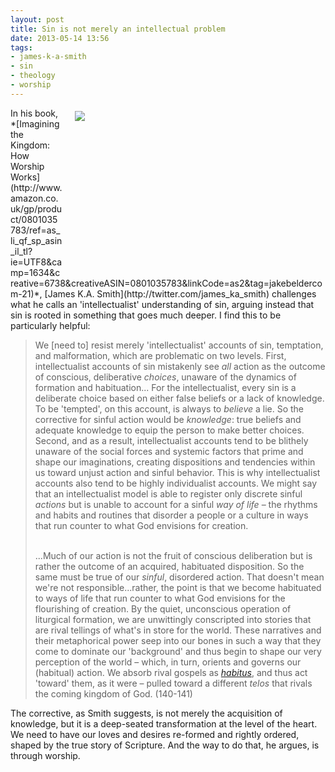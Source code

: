 ```yaml
---
layout: post
title: Sin is not merely an intellectual problem
date: 2013-05-14 13:56
tags:
- james-k-a-smith
- sin
- theology
- worship
---
```


<div style="float: right; margin: 5px 1px 0px 20px; width: 400px; height: 266px;"><img src="https://dl.dropboxusercontent.com/u/3897986/Jake%20Blog%20Images/look-ahead.jpg"></div>In his book, *[Imagining the Kingdom: How Worship Works](http://www.amazon.co.uk/gp/product/0801035783/ref=as_li_qf_sp_asin_il_tl?ie=UTF8&camp=1634&creative=6738&creativeASIN=0801035783&linkCode=as2&tag=jakebeldercom-21)*, [James K.A. Smith](http://twitter.com/james_ka_smith) challenges what he calls an 'intellectualist' understanding of sin, arguing instead that sin is rooted in something that goes much deeper. I find this to be particularly helpful:

<blockquote>
We [need to] resist merely 'intellectualist' accounts of sin, temptation, and malformation, which are problematic on two levels. First, intellectualist accounts of sin mistakenly see <em>all</em> action as the outcome of conscious, deliberative <em>choices</em>, unaware of the dynamics of formation and habituation... For the intellectualist, every sin is a deliberate choice based on either false beliefs or a lack of knowledge. To be 'tempted', on this account, is always to <em>believe</em> a lie. So the corrective for sinful action would be <em>knowledge</em>: true beliefs and adequate knowledge to equip the person to make better choices. Second, and as a result, intellectualist accounts tend to be blithely unaware of the social forces and systemic factors that prime and shape our imaginations, creating dispositions and tendencies within us toward unjust action and sinful behavior. This is why intellectualist accounts also tend to be highly individualist accounts. We might say that an intellectualist model is able to register only discrete sinful <em>actions</em> but is unable to account for a sinful <em>way of life</em> – the rhythms and habits and routines that disorder a people or a culture in ways that run counter to what God envisions for creation.<br><br>

...Much of our action is not the fruit of conscious deliberation but is rather the outcome of an acquired, habituated disposition. So the same must be true of our <em>sinful</em>, disordered action. That doesn't mean we're not responsible...rather, the point is that we become habituated to ways of life that run counter to what God envisions for the flourishing of creation. By the quiet, unconscious operation of liturgical formation, we are unwittingly conscripted into stories that are rival tellings of what's in store for the world. These narratives and their metaphorical power seep into our bones in such a way that they come to dominate our 'background' and thus begin to shape our very perception of the world – which, in turn, orients and governs our (habitual) action. We absorb rival gospels as <em><a href="http://en.wikipedia.org/wiki/Habitus_%28sociology%29">habitus</em></a>, and thus act 'toward' them, as it were – pulled toward a different <em>telos</em> that rivals the coming kingdom of God. (140-141)
</blockquote>

The corrective, as Smith suggests, is not merely the acquisition of knowledge, but it is a deep-seated transformation at the level of the heart. We need to have our loves and desires re-formed and rightly ordered, shaped by the true story of Scripture. And the way to do that, he argues, is through worship.

